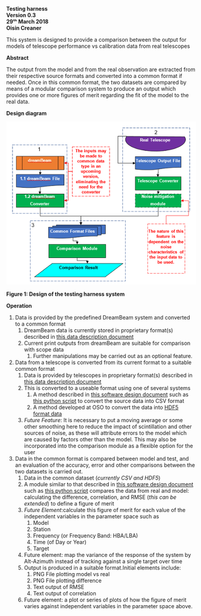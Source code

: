 **Testing harness\
Version 0.3\
29ᵗʰ March 2018\
Oisin Creaner**

This system is designed to provide a comparison between the output for
models of telescope performance vs calibration data from real telescopes

**Abstract**

The output from the model and from the real observation are extracted
from their respective source formats and converted into a common format if needed.
Once in this common format, the two datasets are compared by means of a
modular comparison system to produce an output which provides one or more figures
of merit regarding the fit of the model to the real data.

**Design diagram**

![Design Diagram](images/testHarness_Fig1v2.PNG)

**Figure 1: Design of the testing harness system**

**Operation**

1.  Data is provided by the predefined DreamBeam system and converted to
    a common format
    1.  DreamBeam data is currently stored in proprietary format(s)
        described in [this data description document](/data_descriptions/DreamBeam_Source_data_description.md)
    2.  Current print outputs from dreamBeam are suitable for comparison with scope data
        1.	Further manipulations may be carried out as an optional feature.
2.  Data from a telescope is converted from its current format to a
    suitable common format
    1.  Data is provided by telescopes in proprietary format(s)
        described in [this data description document](/data_descriptions/ACC_Source_data_description_0_0.md) 
    2.  This is converted to a useable format using one of several systems
        1.  A method described in [this software design document](ACC_CSV_converter/ACC_to_CSV_converter_0_0.md) 
            such as [this python script](ACC_CSV_converter/ACC_CSV_Converter.py) to convert the source data into CSV format
        2.  A method developed at OSO to convert the data into [HDF5 format data](/data_descriptions/OSO_HDF5.md)
    3.  *Future Feature*: It is necessary to put a moving average or some other 
    smoothing here to reduce the impact of scintillation and other sources of noise, 
    as these will attribute errors to the model which are caused by factors other than the model. 
    This may also be incorporated into the comparison module as a flexible option for the user
3.  Data in the common format is compared between model and test, and an
    evaluation of the accuracy, error and other comparisons between the
    two datasets is carried out.
    1.  Data in the common dataset (*currently CSV and HDF5*)
    2.  A module similar to that described in 
    [this software design document](/comparison_module/Comparison_Module.md) 
    such as [this python script](comparison_module/prototype_comparison_module_1d_0_1.py) 
    compares the data from real and model: calculating the difference, correlation, and RMSE 
    (*this can be extended*) to define a figure of merit 
    3.  *Future Element*:calculate this figure of merit for each value of the independent variables in the parameter space such as
        1.  Model
        2.  Station
        3.  Frequency (or Frequency Band: HBA/LBA)
        4.  Time (of Day or Year)
        5.  Target
    4.  Future element: map the variance of the response of the system by 
    Alt-Azimuth instead of tracking against a single target over time
    5.  Output is produced in a suitable format.Initial elements include:
        1.  PNG File plotting model vs real
        2.  PNG File plotting difference
        3.  Text output of RMSE
        4.  Text output of correlation
    6.  Future element: a plot or series of plots of how the figure of merit 
    varies against independent variables in the parameter space above.

